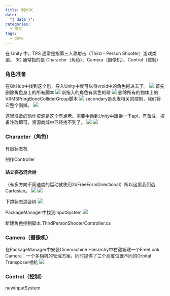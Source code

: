 ```yaml
---
title: 制作3C
date:
  "{ date }": 
categories:
  - 项目
tags:
  - demo
---
```

在 Unity 中，TPS 通常是指第三人称射击（Third - Person Shooter）游戏类型。
3C 通常指的是 Character（角色）、Camera（摄像机）、Control（控制）
### 角色准备
在GitHub中找到这个包，导入Unity中就可以将vroid中的角色拖进去了。
![](../img/beishang20241210221344178.png)
首先删除角色身上的所有脚本
![](../img/beishang20241210230307580.png)
新拖入的角色有紫色的球
![](../img/beishang20241210225158222.png)
删除所有的物体上的VRMSPringBoneColliderGroup脚本
![](../img/beishang20241210225651894.png)
secondary是头发相关的控制，我们将它整个删掉。
![](../img/beishang20241210225826243.png)

这里准备的动作资源是这个有点老。需要手动到Unity中跟换一下api，有备注，按备注改即可。资源商城中已经找不到了。
![](../img/beishang20241210230657233.png)
![](../img/beishang20241210231421189.png)


### Character（角色）
有限状态机

制作Controller

#### 站立姿态混合树
（有多方向不同速度的运动就使用2dFreeFormDirectional）所以这里我们选Cartesian。
![](../img/beishang20241211215148342.png)
![](../img/beishang20241211221114474.png)

下蹲状态混合树
![](../img/beishang20241211222019097.png)

PackageManager中找到InputSystem
![](../img/beishang20241211222247741.png)

新建角色控制脚本    ThirdPersonShooterController.cs



































### Camera（摄像机）
在PackageManager中安装Cinemachine
Hierarchy中右键新建一个FreeLook Camera：一个多相机的管理方案，同时提供了三个高度位置不同的Orbital Transposer相机
![](../img/beishang20241211224239350.png)



### Control（控制）
newInputSystem
